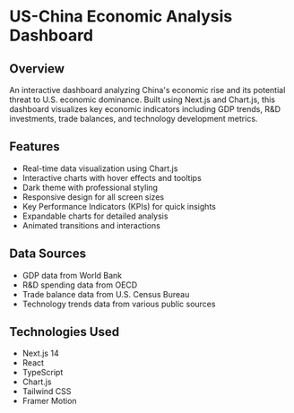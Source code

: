 # US-China Economic Analysis Dashboard

## Overview
An interactive dashboard analyzing China's economic rise and its potential threat to U.S. economic dominance. Built using Next.js and Chart.js, this dashboard visualizes key economic indicators including GDP trends, R&D investments, trade balances, and technology development metrics.

## Features
- Real-time data visualization using Chart.js
- Interactive charts with hover effects and tooltips
- Dark theme with professional styling
- Responsive design for all screen sizes
- Key Performance Indicators (KPIs) for quick insights
- Expandable charts for detailed analysis
- Animated transitions and interactions

## Data Sources
- GDP data from World Bank
- R&D spending data from OECD
- Trade balance data from U.S. Census Bureau
- Technology trends data from various public sources

## Technologies Used
- Next.js 14
- React
- TypeScript
- Chart.js
- Tailwind CSS
- Framer Motion
